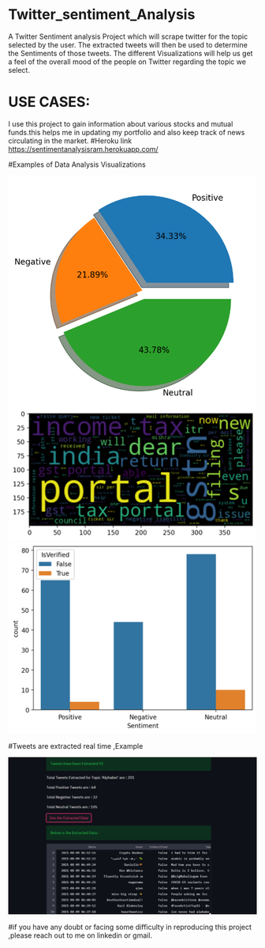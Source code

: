 # Twitter_sentiment_Analysis
A Twitter Sentiment analysis Project which will scrape twitter for the topic selected by the user.
The extracted tweets will then be used to determine the Sentiments of those tweets. 
The different Visualizations will help us get a feel of the overall mood of the people on Twitter regarding the topic we select.
# USE CASES:
I use this project to gain information about various stocks and mutual funds.this helps me in updating my portfolio and also keep track of news
circulating in the market.
#Heroku link
https://sentimentanalysisram.herokuapp.com/



#Examples of Data Analysis Visualizations

<img src="images/652cd9a8cd021cbae8599b0095fd4f4d96d95251b80b91ee26fd1f49.png"  title="Pie chart">
<img src="images/fef3eaae643903d284bf326d9768c6a0d52d7c6e96a136b54b1f6d54.png" title ="Word Cloud">
<img src="images/dd1f6562bfd0c8d12af3541f58d8b97a095905c90a52601fda30d2d0.png" title ="count plot">

#Tweets are extracted real time ,Example

<img src="images/WhatsApp Image 2021-08-09 at 12.25.12.jpeg" title ="Alphabet">


#if you have any doubt or facing some difficulty in reproducing this project ,please reach out to me on linkedin or gmail.
